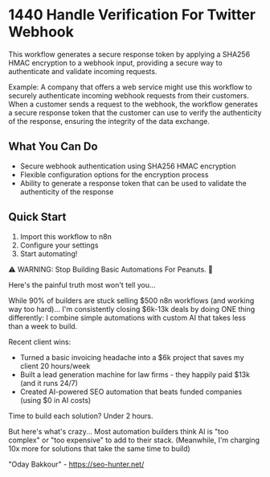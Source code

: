 # 1440 Handle Verification For Twitter Webhook

This workflow generates a secure response token by applying a SHA256 HMAC encryption to a webhook input, providing a secure way to authenticate and validate incoming requests.

Example: A company that offers a web service might use this workflow to securely authenticate incoming webhook requests from their customers. When a customer sends a request to the webhook, the workflow generates a secure response token that the customer can use to verify the authenticity of the response, ensuring the integrity of the data exchange.

## What You Can Do
- Secure webhook authentication using SHA256 HMAC encryption
- Flexible configuration options for the encryption process
- Ability to generate a response token that can be used to validate the authenticity of the response

## Quick Start
1. Import this workflow to n8n
2. Configure your settings
3. Start automating!

⚠️ WARNING: Stop Building Basic Automations For Peanuts. 🚫

Here's the painful truth most won't tell you...

While 90% of builders are stuck selling $500 n8n workflows (and working way too hard)...
I'm consistently closing $6k-13k deals by doing ONE thing differently:
I combine simple automations with custom AI that takes less than a week to build.

Recent client wins:
* Turned a basic invoicing headache into a $6k project that saves my client 20 hours/week
* Built a lead generation machine for law firms - they happily paid $13k (and it runs 24/7)
* Created AI-powered SEO automation that beats funded companies (using $0 in AI costs)

Time to build each solution? Under 2 hours.

But here's what's crazy...
Most automation builders think AI is "too complex" or "too expensive" to add to their stack.
(Meanwhile, I'm charging 10x more for solutions that take the same time to build)

"Oday Bakkour" - https://seo-hunter.net/

